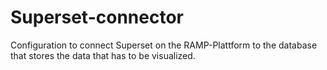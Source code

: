 # Superset-connector
Configuration to connect Superset on the RAMP-Plattform to the database that stores the data that has to be visualized.
